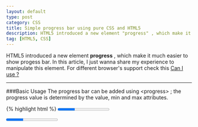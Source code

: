 ```yaml
---
layout: default
type: post
category: CSS
title: Simple progress bar using pure CSS and HTML5
description: HTML5 introduced a new element "progress" , which make it much easier to show progess bar. In this article, I just wanna share my experience to manipulate this element. 
tag: [HTML5, CSS]
---
```



HTML5 introduced a new element __progress__ , which make it much easier to show progess bar. In this article, I just wanna share my experience to manipulate this element. For different browser's support check this [Can I use ?](http://caniuse.com/#feat=progressmeter)    



___
###Basic Usage
The progress bar can be added using &lt;progress> ; the progress value is determined by the value, min and max attributes.

{% highlight html %}
<progress value="10" max="30"/>
{% endhighlight %} 
 
<progress value="10" max="30"/>

The presentation is denpending on your system.     


___
###Styling it
Well, I want a progress bar with some border-radius, it not complicated. just need to pay attention to different browsers' process with progress. 

In __Chrome__ and __Safari__, the progress element is translate in this way

{% highlight css %}
progress::-webkit-progress-bar {  
    /* style rules */  
}  
progress::-webkit-progress-value {  
    /* style rules */  
}  
{% endhighlight %}  

And in Firfox it also has its special pseudo-class for progress  

{% highlight css %}
progress::-moz-progress-bar {  
    /* style rules */  
}  
{% endhighlight %}  


With ReactJS, I use .less, a CSS pre-processor, I want to reuse the style of this progress bar just with different background color, and progress color, so I defined a mixin, as follow.


{% highlight css %}
.progressBarMixin(@backgroundColor,@progressBarColor, @borderRadius){
  progress {
    background-color: @backgroundColor;
    border: none;
    border-radius: @borderRadius;
    -webkit-appearance: none;
  }
  progress::-webkit-progress-bar {
    background-color: @backgroundColor;
    padding: 3px;
    border-radius: @borderRadius;
  }
  progress::-webkit-progress-value {
    background-color: @progressBarColor;
    border-radius: @borderRadius;
  }
  progress::-moz-progress-bar {
    background-color: @backgroundColor;
    padding: 3px;
    border-radius: @borderRadius;
  }
}
{% endhighlight %}  


{% highlight css %}
.progressBarMixin(@colorGreyLight,@colorBlueElectric, 50px);
      progress {
        height: 25px;
        width: 220px;
      }
{% endhighlight %} 

  
  ___
###Animation
Because I use [ReactJS](http://facebook.github.io/react/) to render my application, it has a great function 

{% highlight javascript %}
boolean shouldComponentUpdate(object nextProps, object nextState)
{% endhighlight %} 

This function returns true by default, that means it will update your layout automatically when it detects some changes have been made.  
So I got a function to caculate the progress like this.

{% highlight javascript %}
getProgressBarValue: function () {
        var finished = 0;
        var finishedSteps = this.props.storeCursor.follow("finishedSteps").get();
        _.each(steps.GROUP_NAMES, function (name) {
            if(steps.isStepGroupFinished(name, finishedSteps))
            finished ++;
        });
        return (finished / OnboardingStepName.length);
    }
{% endhighlight %} 
{% highlight html %}
<progress value={this.getProgressBarValue()} max="1"></progress>
{% endhighlight %} 

Finally, I got my progress bar.


![image]({{site.img_url}}/post-sources/progress-bar.png)

Hope this can help you!